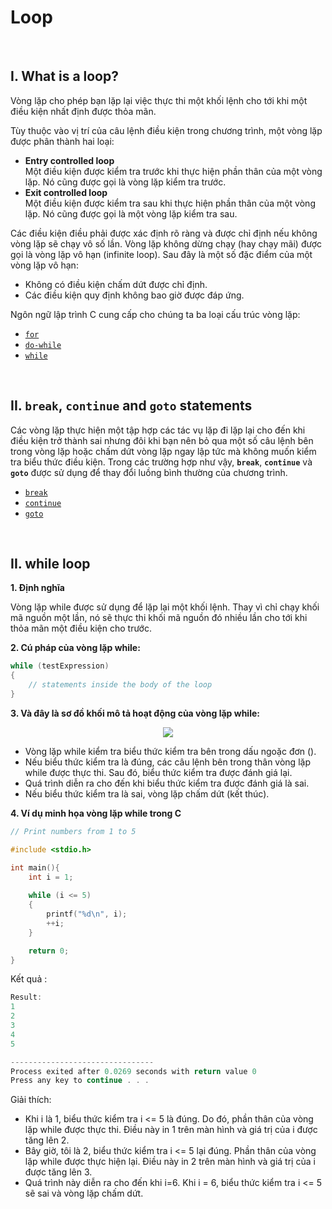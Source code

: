 # Loop

<br />

## I. What is a loop?

Vòng lặp cho phép bạn lặp lại việc thực thi một khối lệnh cho tới khi một điều kiện nhất định được thỏa mãn.

Tùy thuộc vào vị trí của câu lệnh điều kiện trong chương trình, một vòng lặp được phân thành hai loại:
- **Entry controlled loop**  
  Một điều kiện được kiểm tra trước khi thực hiện phần thân của một vòng lặp. Nó cũng được gọi là vòng lặp kiểm tra trước.
- **Exit controlled loop**  
  Một điều kiện được kiểm tra sau khi thực hiện phần thân của một vòng lặp. Nó cũng được gọi là một vòng lặp kiểm tra sau.

Các điều kiện điều phải được xác định rõ ràng và được chỉ định nếu không vòng lặp sẽ chạy vô số lần. Vòng lặp không dừng chạy (hay chạy mãi) được gọi là vòng lặp vô hạn (infinite loop). Sau đây là một số đặc điểm của một vòng lặp vô hạn:
- Không có điều kiện chấm dứt được chỉ định.
- Các điều kiện quy định không bao giờ được đáp ứng.

Ngôn ngữ lập trình C cung cấp cho chúng ta ba loại cấu trúc vòng lặp:
- [`for`](https://github.com/AnestLearning/Course-C-Fundamentals/blob/master/4.%20Loops/1.%20for.md)
- [`do-while`](https://github.com/AnestLearning/Course-C-Fundamentals/blob/master/4.%20Loops/2.%20do-while.md)
- [`while`](https://github.com/AnestLearning/Course-C-Fundamentals/blob/master/4.%20Loops/3.%20while.md)

<br />

## II. **`break`**, **`continue`** and **`goto`** statements

Các vòng lặp thực hiện một tập hợp các tác vụ lặp đi lặp lại cho đến khi điều kiện trở thành sai nhưng đôi khi bạn nên bỏ qua một số câu lệnh bên trong vòng lặp hoặc chấm dứt vòng lặp ngay lập tức mà không muốn kiểm tra biểu thức điều kiện. Trong các trường hợp như vậy, **`break`**, **`continue`** và **`goto`** được sử dụng để thay đổi luồng bình thường của chương trình.

- [`break`](https://github.com/AnestLearning/Course-C-Fundamentals/blob/master/4.%20Loops/4.%20break.md)
- [`continue`](https://github.com/AnestLearning/Course-C-Fundamentals/blob/master/4.%20Loops/5.%20continue.md)
- [`goto`](https://github.com/AnestLearning/Course-C-Fundamentals/blob/master/4.%20Loops/6.%20goto.md)

<br />

## II. while loop

**1. Định nghĩa**

Vòng lặp while được sử dụng để lặp lại một khối lệnh. Thay vì chỉ chạy khối mã nguồn một lần, nó sẽ thực thi khối mã nguồn đó nhiều lần cho tới khi thỏa mãn một điều kiện cho trước.

**2. Cú pháp của vòng lặp while:**

```c
while (testExpression) 
{
    // statements inside the body of the loop 
}
```

**3. Và đây là sơ đồ khối mô tả hoạt động của vòng lặp while:**

<p align="center">
  <img src="https://github.com/AnestLearning/Course-C-Fundamentals/blob/master/Images/c-while-loop_0.jpg">
</p>

- Vòng lặp while kiểm tra biểu thức kiểm tra bên trong dấu ngoặc đơn ().
- Nếu biểu thức kiểm tra là đúng, các câu lệnh bên trong thân vòng lặp while được thực thi. Sau đó, biểu thức kiểm tra được đánh giá lại.
- Quá trình diễn ra cho đến khi biểu thức kiểm tra được đánh giá là sai.
- Nếu biểu thức kiểm tra là sai, vòng lặp chấm dứt (kết thúc).

**4. Ví dụ minh họa vòng lặp while trong C**

```c
// Print numbers from 1 to 5

#include <stdio.h>

int main(){
    int i = 1;
    
    while (i <= 5)
    {
        printf("%d\n", i);
        ++i;
    }

    return 0;
}
```

Kết quả :

```c
Result:
1
2
3
4
5

--------------------------------
Process exited after 0.0269 seconds with return value 0
Press any key to continue . . .
```
Giải thích:
- Khi i là 1, biểu thức kiểm tra i <= 5 là đúng. Do đó, phần thân của vòng lặp while được thực thi. Điều này in 1 trên màn hình và giá trị của i được tăng lên 2.
- Bây giờ, tôi là 2, biểu thức kiểm tra i <= 5 lại đúng. Phần thân của vòng lặp while được thực hiện lại. Điều này in 2 trên màn hình và giá trị của i được tăng lên 3.
- Quá trình này diễn ra cho đến khi i=6. Khi i = 6, biểu thức kiểm tra i <= 5 sẽ sai và vòng lặp chấm dứt.

